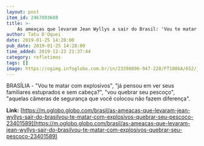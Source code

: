 ```yaml
---
layout: post
item_id: 2467093608
title: >-
    As ameaças que levaram Jean Wyllys a sair do Brasil: 'Vou te matar com explosivos', 'quebrar seu pescoço'
author: Tatu D'Oquei
date: 2019-01-25 14:28:00
pub_date: 2019-01-25 14:28:00
time_added: 2019-12-23 21:37:44
category: refletimos
tags: []
image: https://ogimg.infoglobo.com.br/in/23398896-947-228/FT1086A/652/jeanwyllys.jpg
---
```


BRASÍLIA - "Vou te matar com explosivos", "já pensou em ver seus familiares estuprados e sem cabeça?", "vou quebrar seu pescoço", "aquelas câmeras de segurança que você colocou não fazem diferença".

**Link:** [https://m.oglobo.globo.com/brasil/as-ameacas-que-levaram-jean-wyllys-sair-do-brasilvou-te-matar-com-explosivos-quebrar-seu-pescoco-23401589](https://m.oglobo.globo.com/brasil/as-ameacas-que-levaram-jean-wyllys-sair-do-brasilvou-te-matar-com-explosivos-quebrar-seu-pescoco-23401589)

